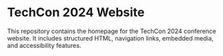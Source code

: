 # TechCon 2024 Website

This repository contains the homepage for the TechCon 2024 conference website. It includes structured HTML, navigation links, embedded media, and accessibility features.

